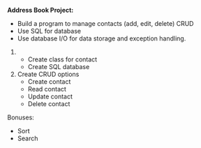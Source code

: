 **Address Book Project:**

- Build a program to manage contacts (add, edit, delete) CRUD
- Use SQL for database
- Use database I/O for data storage and exception handling.

1.  - Create class for contact
    - Create SQL database
2.  Create CRUD options
    - Create contact
    - Read contact
    - Update contact
    - Delete contact

Bonuses:

- Sort
- Search
